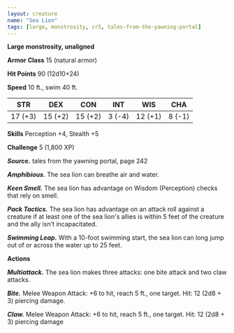 ```yaml
---
layout: creature
name: "Sea Lion"
tags: [large, monstrosity, cr5, tales-from-the-yawning-portal]
---
```


**Large monstrosity, unaligned**

**Armor Class** 15 (natural armor)

**Hit Points** 90 (12d10+24)

**Speed** 10 ft., swim 40 ft.

|   STR   |   DEX   |   CON   |   INT   |   WIS   |   CHA   |
|:-----:|:-----:|:-----:|:-----:|:-----:|:-----:|
| 17 (+3) | 15 (+2) | 15 (+2) | 3 (-4) | 12 (+1) | 8 (-1) |

**Skills** Perception +4, Stealth +5

**Challenge** 5 (1,800 XP)

***Source.*** tales from the yawning portal,  page 242

***Amphibious.*** The sea lion can breathe air and water.

***Keen Smell.*** The sea lion has advantage on Wisdom (Perception) checks that rely on smell.

***Pack Tactics.*** The sea lion has advantage on an attack roll against a creature if at least one of the sea lion's allies is within 5 feet of the creature and the ally isn't incapacitated.

***Swimming Leap.*** With a 10-foot swimming start, the sea lion can long jump out of or across the water up to 25 feet.

**Actions**

***Multiattack.*** The sea lion makes three attacks: one bite attack and two claw attacks.

***Bite.*** Melee Weapon Attack: +6 to hit, reach 5 ft., one target. Hit: 12 (2d8 + 3) piercing damage.

***Claw.*** Melee Weapon Attack: +6 to hit, reach 5 ft., one target. Hit: 12 (2d8 + 3) piercing damage

